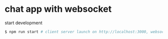 # chat app with websocket

start development

```sh
$ npm run start # client server launch on http://localhost:3000, websocket server launch on http://localhost:3001
```
